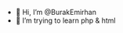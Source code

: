 - 👋 Hi, I’m @BurakEmirhan
- 👀 I’m trying to learn php & html 

<!---
BurakEmirhan/BurakEmirhan is a ✨ special ✨ repository because its `README.md` (this file) appears on your GitHub profile.
You can click the Preview link to take a look at your changes.
--->

